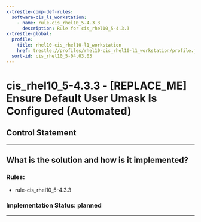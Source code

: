 ```yaml
---
x-trestle-comp-def-rules:
  software-cis_l1_workstation:
    - name: rule-cis_rhel10_5-4.3.3
      description: Rule for cis_rhel10_5-4.3.3
x-trestle-global:
  profile:
    title: rhel10-cis_rhel10-l1_workstation
    href: trestle://profiles/rhel10-cis_rhel10-l1_workstation/profile.json
  sort-id: cis_rhel10_5-04.03.03
---
```


# cis_rhel10_5-4.3.3 - \[REPLACE_ME\] Ensure Default User Umask Is Configured (Automated)

## Control Statement

______________________________________________________________________

## What is the solution and how is it implemented?

<!-- For implementation status enter one of: implemented, partial, planned, alternative, not-applicable -->

<!-- Note that the list of rules under ### Rules: is read-only and changes will not be captured after assembly to JSON -->

<!-- Add control implementation description here for control: cis_rhel10_5-4.3.3 -->

### Rules:

  - rule-cis_rhel10_5-4.3.3

### Implementation Status: planned

______________________________________________________________________
